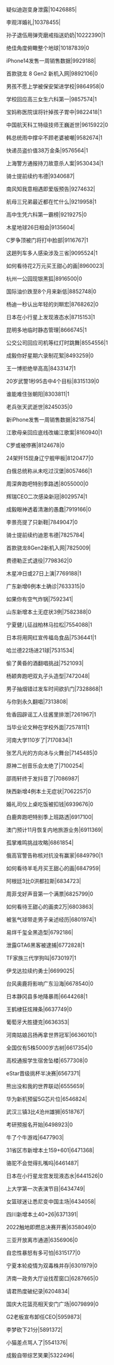疑似迪迦变身泄露|10426885|

李观洋婚礼|10378455|

孙子退伍用弹壳磨戒指送奶奶|10222390|1

绝佳角度俯瞰整个地球|10187839|0

iPhone14发售一周销售数据|9929188|

首款骁龙 8 Gen2 新机入网|9892106|0

男孩不愿上学被保安架进学校|9864958|0

学校回应高三女生六科第一|9857574|1

宝妈称医院误将针掉孩子胃中|9822418|1

中国航天科工特级技师王巍逝世|9615922|0

韩总统雨中撑伞不顾老婆被嘲|9582674|1

快递员盗价值38万金条|9576564|1

上海警方通报持刀故意杀人案|9530434|1

骑士提前续约韦德|9340687|

南风知我意相遇即爱版预告|9274632|

航母三兄弟最近都在忙什么|9219958|1

高中生凭六科第一霸榜|9219275|0

木星地球26日相会|9135604|

C罗争顶被门将打中脸部|9116767|1

这趟列车多人感染涉及三省|9095524|1

如何看待花2万元买王甜心的画|8960023|

杭州一公园现银黑狐|8916500|0

国际油价跌至8个月来新低|8852748|0

杨迪一秒认出年轻的刘畊宏|8768262|0

日本在小行星上发现液态水|8715153|1

昆明多地临时静态管理|8666745|1

公交公司回应司机等红灯时跳舞|8554556|1

成毅你好星期六录制花絮|8493259|0

王一博拒绝举高高|8433147|1

20岁武警1秒95击中4个目标|8315139|0

谁能难住张朝阳|8303811|1

老兵张天武逝世|8245035|0

新iPhone发售一周销售数据|8218754|

江歌母亲回应底线改编江歌案|8160940|1

C罗或被停赛|8124678|0

24架歼15现身辽宁舰甲板|8120477|0

白俄总统称从未吃过汉堡|8057466|1

周深奔跑吧特别季路透|8055000|0

辉瑞CEO二次感染新冠|8029574|1

成毅眼神透着清澈的愚蠢|7919166|0

李景亮提了只新鞋|7849047|0

骑士提前续约迪恩韦德|7825784|

首款骁龙8Gen2新机入网|7825009|

费德勒正式退役|7798362|0

木星冲日或27日上演|7769188|1

广东新增6例本土确诊|7633315|0

如果你有空气炸锅|7592341|

山东新增本土无症状3例|7582388|0

宁夏健儿征战柏林马拉松|7554088|1

日本将用网红宣传福岛食品|7536441|1

哈兰德22场进21球|7531534|

偷了黄昏的酒翻唱挑战|7521093|

杨颖奔跑吧双丸子头造型|7472048|

男子抽烟错过发车时间欲扒门|7328868|1

与你到永久翻唱|7313808|

佐香园辟谣工人往酱里排泄|7261967|1

当毕业论文种在学校外面|7257811|1

河南大学110岁了|7170834|1

张艺凡光的方向冰与火舞台|7145485|0

原神二创音乐会太绝了|7100254|

邵雨轩终于发抖音了|7086987|

陕西新增4例本土无症状|7062257|0

婚礼司仪上桌吃饭被扣钱|6939676|0

白鹿奔跑吧特别季上班路透|6917100|

澳门预计11月恢复内地旅游业务|6911369|

孤掌难鸣挑战攻略|6861854|

俄高官警告称核对抗没有赢家|6849790|1

如何看待羊毛月买王甜心的画|6847959|

阿根廷3比0洪都拉斯|6834723|

周菲戈好声音第一个满票|6825799|0

如何看待王甜心的画卖2万|6803863|

被氢气球带走男子亲述经历|6801974|1

易烊千玺全黑造型|6792186|

泄露GTA6黑客被逮捕|6772828|1

TF家族三代学狗叫|6730197|1

伊戈达拉续约勇士|6699025|

台风奥鹿将影响广东沿海|6678540|0

日本静冈县多地降暴雨|6644268|1

王鹤棣狂炫辣条|6637749|0

葡萄牙大胜捷克|6636353|

河南姑娘吕扬再拿世界冠军|6636010|1

全国仅有5株5000岁古树|6617354|0

高校通报学生宿舍坠楼|6577308|0

eStar晋级挑杯半决赛|6567371|

熊出没和我的世界联动|6555659|

华为新机预留5G芯片位|6546824|

武汉三镇3比4沧州雄狮|6518767|

考研预报名开始|6498923|0

牛了个牛游戏|6477903|

31省区市新增本土159+601|6471368|

骆驼不会觉得扎嘴吗|6461487|

日本在小行星龙宫发现液态水|6441526|0

上大学第一次表演节目|6434749|

女篮球迷让悉尼变中国主场|6434058|

四川新增本土40+26|6371391|

2022触地即燃总决赛开赛|6358049|0

三亚开放离市通道|6356906|0

自恋性暴怒有多可怕|6315177|0

宁夏本轮疫情为双毒株并存|6301979|0

济南一政务大厅设找茬窗口|6287665|0

请君热度破纪录|6204834|

国庆大花篮亮相天安门广场|6079899|0

G2老板宣布卸任CEO|5959873|

李梦砍下21分|5891372|

小猫差点骂人了|5541376|

成毅自带综艺笑果|5322496|


